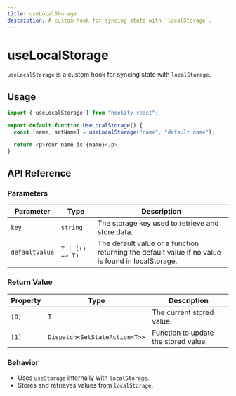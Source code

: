 ```yaml
---
title: useLocalStorage
description: A custom hook for syncing state with `localStorage`.
---
```


# useLocalStorage
`useLocalStorage` is a custom hook for syncing state with `localStorage`.

## Usage
```javascript
import { useLocalStorage } from "hookify-react";

export default function UseLocalStorage() {
  const [name, setName] = useLocalStorage("name", "default name");

  return <p>Your name is {name}</p>;
}
```

## API Reference

### Parameters

| Parameter      | Type                         | Description |
|--------------|----------------------------|-------------|
| `key`       | `string`                    | The storage key used to retrieve and store data. |
| `defaultValue` | `T \| (() => T)` | The default value or a function returning the default value if no value is found in localStorage. |

### Return Value

| Property | Type | Description |
|----------|------|-------------|
| `[0]`    | `T`  | The current stored value. |
| `[1]`    | `Dispatch<SetStateAction<T>>` | Function to update the stored value. |

### Behavior
- Uses `useStorage` internally with `localStorage`.
- Stores and retrieves values from `localStorage`.
